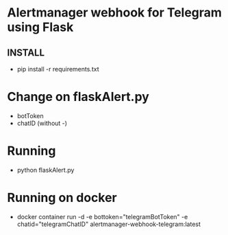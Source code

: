 # Alertmanager webhook for Telegram using Flask 

## INSTALL

* pip install -r requirements.txt

Change on flaskAlert.py
=======================
* botToken
* chatID (without -)
  
Running
=======
* python flaskAlert.py

Running on docker
=================
* docker container run -d -e bottoken="telegramBotToken" -e chatid="telegramChatID" alertmanager-webhook-telegram:latest
